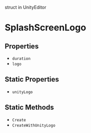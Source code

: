 struct in UnityEditor
# SplashScreenLogo

## Properties
- `duration`
- `logo`
## Static Properties
- `unityLogo`
## Static Methods
- `Create`
- `CreateWithUnityLogo`
